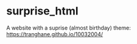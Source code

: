 # surprise_html
A website with a suprise (almost birthday) theme: https://tranghane.github.io/10032004/   
 
 <!-- Deadline: 10/03/2004 --> 
 
 
 

  
 
   
 
 
 
 
 
 
